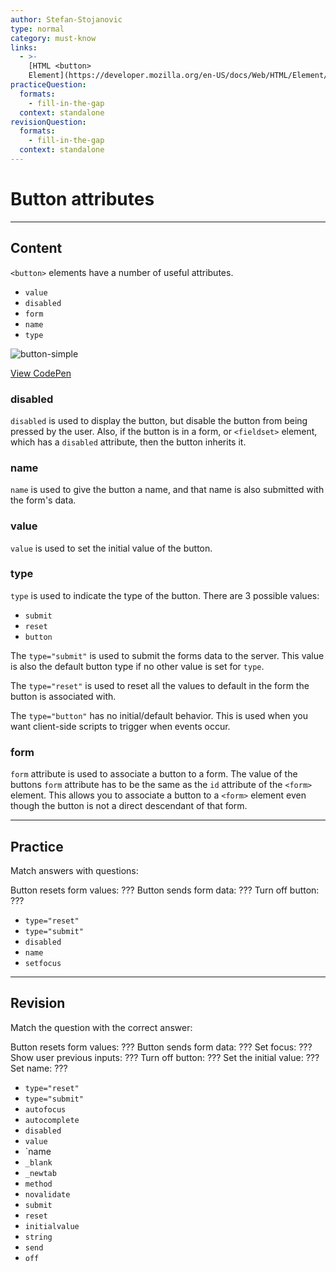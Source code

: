```yaml
---
author: Stefan-Stojanovic
type: normal
category: must-know
links:
  - >-
    [HTML <button>
    Element](https://developer.mozilla.org/en-US/docs/Web/HTML/Element/button){documentation}
practiceQuestion:
  formats:
    - fill-in-the-gap
  context: standalone
revisionQuestion:
  formats:
    - fill-in-the-gap
  context: standalone
---
```


# Button attributes


---

## Content

`<button>` elements have a number of useful attributes.

- `value`
- `disabled`
- `form`
- `name`
- `type`

![button-simple](https://img.enkipro.com/34850e7186f600675efdce8a5ddd2f84.png)

[View CodePen](https://codepen.io/enkidevs/pen/BPWEzL)

### disabled

`disabled` is used to display the button, but disable the button from being pressed by the user. Also, if the button is in a form, or `<fieldset>` element, which has a `disabled` attribute, then the button inherits it.

### name

`name` is used to give the button a name, and that name is also submitted with the form's data.

### value

`value` is used to set the initial value of the button.

### type

`type` is used to indicate the type of the button. There are 3 possible values:

- `submit`
- `reset`
- `button`

The `type="submit"` is used to submit the forms data to the server. This value is also the default button type if no other value is set for `type`.

The `type="reset"` is used to reset all the values to default in the form the button is associated with.

The `type="button"` has no initial/default behavior. This is used when you want client-side scripts to trigger when events occur.

### form

`form` attribute is used to associate a button to a form. The value of the buttons `form` attribute has to be the same as the `id` attribute of the `<form>` element. This allows you to associate a button to a `<form>` element even though the button is not a direct descendant of that form.


---

## Practice

Match answers with questions:

Button resets form values: ???
Button sends form data: ???
Turn off button: ???

- `type="reset"`
- `type="submit"`
- `disabled`
- `name`
- `setfocus`


---

## Revision

Match the question with the correct answer:

Button resets form values: ???
Button sends form data: ???
Set focus: ???
Show user previous inputs: ???
Turn off button: ???
Set the initial value: ???
Set name: ???

- `type="reset"`
- `type="submit"`
- `autofocus`
- `autocomplete`
- `disabled`
- `value`
- `name
- `_blank`
- `_newtab`
- `method`
- `novalidate`
- `submit`
- `reset`
- `initialvalue`
- `string`
- `send`
- `off`
